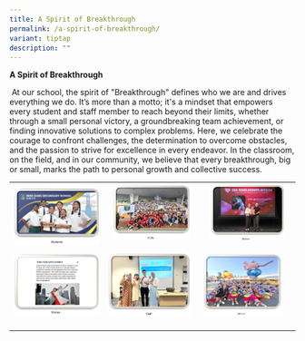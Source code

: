 ```yaml
---
title: A Spirit of Breakthrough
permalink: /a-spirit-of-breakthrough/
variant: tiptap
description: ""
---
```

<p><strong>A Spirit of Breakthrough</strong>
</p>
<p>&nbsp;At our school, the spirit of "Breakthrough" defines who we are and
drives everything we do. It’s more than a motto; it's a mindset that empowers
every student and staff member to reach beyond their limits, whether through
a small personal victory, a groundbreaking team achievement, or finding
innovative solutions to complex problems. Here, we celebrate the courage
to confront challenges, the determination to overcome obstacles, and the
passion to strive for excellence in every endeavor. In the classroom, on
the field, and in our community, we believe that every breakthrough, big
or small, marks the path to personal growth and collective success.</p>
<table style="minWidth: 75px">
<colgroup>
<col>
<col>
<col>
</colgroup>
<tbody>
<tr>
<th rowspan="1" colspan="1"><a class="isomer-image-wrapper" href="https://www.sengkangsec.moe.edu.sg/students/"><img style="width: 100%;" height="auto" width="100%" alt="" src="/images/Achievements/Our Breakthrough/Students.jpg"></a>
</th>
<th rowspan="1" colspan="1"><a class="isomer-image-wrapper" href="https://www.sengkangsec.moe.edu.sg/ccas/"><img style="width: 90%;" height="auto" width="100%" alt="" src="/images/Achievements/Our Breakthrough/CCAs2.jpg"></a>
<p></p>
</th>
<th rowspan="1" colspan="1"><a class="isomer-image-wrapper" href="https://www.sengkangsec.moe.edu.sg/alumni/"><img style="width: 85%;" height="auto" width="100%" alt="" src="/images/Achievements/Our Breakthrough/Alumni.jpg"></a>
<p></p>
</th>
</tr>
<tr>
<td rowspan="1" colspan="1"><a class="isomer-image-wrapper" href="https://www.sengkangsec.moe.edu.sg/stories/"><img style="width: 100%" height="auto" width="100%" alt="" src="/images/Achievements/Our Breakthrough/Stories.jpg"></a>
</td>
<td rowspan="1" colspan="1"><a class="isomer-image-wrapper" href="https://www.sengkangsec.moe.edu.sg/staff/"><img style="width: 95%;" height="auto" width="100%" alt="" src="/images/Achievements/Our Breakthrough/Staff.jpg"></a>
</td>
<td rowspan="1" colspan="1"><a class="isomer-image-wrapper" href="https://www.sengkangsec.moe.edu.sg/school/"><img style="width: 90%;" height="auto" width="100%" alt="" src="/images/Achievements/Our Breakthrough/School2.jpg"></a>
</td>
</tr>
<tr>
<td rowspan="1" colspan="1">
<p></p>
</td>
<td rowspan="1" colspan="1">
<p></p>
</td>
<td rowspan="1" colspan="1">
<p></p>
</td>
</tr>
</tbody>
</table>
<p></p>
<p></p>
<p></p>